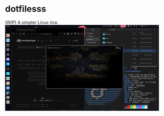 # dotfilesss
(WIP) A simpler Linux rice.
![](https://github.com/felipe-juan/dotfilesss/blob/main/Screenshot%20from%202024-10-22%2010-11-36.png)
